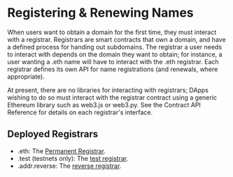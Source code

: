 # Registering & Renewing Names

When users want to obtain a domain for the first time, they must interact with a registrar. Registrars are smart contracts that own a domain, and have a defined process for handing out subdomains. The registrar a user needs to interact with depends on the domain they want to obtain; for instance, a user wanting a .eth name will have to interact with the .eth registrar. Each registrar defines its own API for name registrations \(and renewals, where appropriate\).

At present, there are no libraries for interacting with registrars; DApps wishing to do so must interact with the registrar contract using a generic Ethereum library such as web3.js or web3.py. See the Contract API Reference for details on each registrar's interface.

## Deployed Registrars

* .eth: The [Permanent Registrar](../contract-api-reference/.eth-permanent-registrar/).
* .test \(testnets only\): The [test registrar](../contract-api-reference/testregistrar.md).
* .addr.reverse: The [reverse registrar](../contract-api-reference/reverseregistrar.md).

